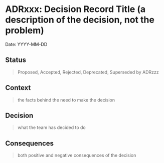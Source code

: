 # ADRxxx: Decision Record Title (a description of the decision, not the problem)

Date: YYYY-MM-DD

## Status

> Proposed, Accepted, Rejected, Deprecated, Superseded by ADRzzz

## Context

> the facts behind the need to make the decision

## Decision

> what the team has decided to do

## Consequences

> both positive and negative consequences of the decision
